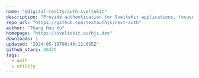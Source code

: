 ```yaml
---
name: "@digital-realty/auth-sveltekit"
description: "Provide authentication for SvelteKit applications, focused on MS SWA."
repo_url: "https://github.com/nextauthjs/next-auth"
author: "Thang Huu Vu"
homepage: "https://sveltekit.authjs.dev"
downloads: 1
updated: "2024-05-19T00:40:12.055Z"
github_stars: 26325
tags: 
  - auth
  - utility
---
```


